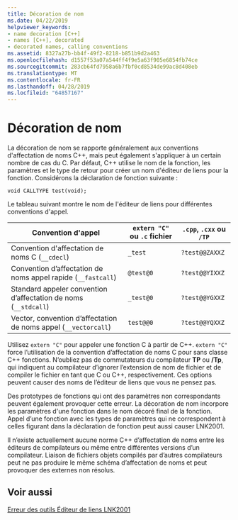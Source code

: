```yaml
---
title: Décoration de nom
ms.date: 04/22/2019
helpviewer_keywords:
- name decoration [C++]
- names [C++], decorated
- decorated names, calling conventions
ms.assetid: 8327a27b-bb4f-49f2-8218-b851b9d2a463
ms.openlocfilehash: d1557f53a07a544ff4f9e5a63f905e6854fb74ce
ms.sourcegitcommit: 283cb64fd7958a6b7fbf0cd8534de99ac8d408eb
ms.translationtype: MT
ms.contentlocale: fr-FR
ms.lasthandoff: 04/28/2019
ms.locfileid: "64857167"
---
```

# <a name="name-decoration"></a>Décoration de nom

La décoration de nom se rapporte généralement aux conventions d'affectation de noms C++, mais peut également s'appliquer à un certain nombre de cas du C. Par défaut, C++ utilise le nom de la fonction, les paramètres et le type de retour pour créer un nom d'éditeur de liens pour la fonction. Considérons la déclaration de fonction suivante :

`void CALLTYPE test(void);`

Le tableau suivant montre le nom de l'éditeur de liens pour différentes conventions d'appel.

|Convention d'appel|`extern "C"` ou `.c` fichier|`.cpp`, `.cxx` ou `/TP`|
|------------------------|---------------------------|------------------------|
|Convention d'affectation de noms C (`__cdecl`)|`_test`|`?test@@ZAXXZ`|
|Convention d’affectation de noms appel rapide (`__fastcall`)|`@test@0`|`?test@@YIXXZ`|
|Standard appeler convention d’affectation de noms (`__stdcall`)|`_test@0`|`?test@@YGXXZ`|
|Vector, convention d’affectation de noms appel (`__vectorcall`)|`test@@0`|`?test@@YQXXZ`|

Utilisez `extern "C"` pour appeler une fonction C à partir de C++. `extern "C"` force l’utilisation de la convention d’affectation de noms C pour sans classe C++ fonctions. N’oubliez pas de commutateurs du compilateur **TP** ou **/Tp**, qui indiquent au compilateur d’ignorer l’extension de nom de fichier et de compiler le fichier en tant que C ou C++, respectivement. Ces options peuvent causer des noms de l’éditeur de liens que vous ne pensez pas.

Des prototypes de fonctions qui ont des paramètres non correspondants peuvent également provoquer cette erreur. La décoration de nom incorpore les paramètres d'une fonction dans le nom décoré final de la fonction. Appel d’une fonction avec les types de paramètres qui ne correspondent à celles figurant dans la déclaration de fonction peut aussi causer LNK2001.

Il n’existe actuellement aucune norme C++ d’affectation de noms entre les éditeurs de compilateurs ou même entre différentes versions d’un compilateur. Liaison de fichiers objets compilés par d’autres compilateurs peut ne pas produire le même schéma d’affectation de noms et peut provoquer des externes non résolus.

## <a name="see-also"></a>Voir aussi

[Erreur des outils Éditeur de liens LNK2001](../../error-messages/tool-errors/linker-tools-error-lnk2001.md)